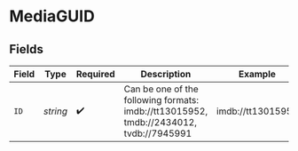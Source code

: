 # MediaGUID


## Fields

| Field                                                                                   | Type                                                                                    | Required                                                                                | Description                                                                             | Example                                                                                 |
| --------------------------------------------------------------------------------------- | --------------------------------------------------------------------------------------- | --------------------------------------------------------------------------------------- | --------------------------------------------------------------------------------------- | --------------------------------------------------------------------------------------- |
| `ID`                                                                                    | *string*                                                                                | :heavy_check_mark:                                                                      | Can be one of the following formats:<br/>imdb://tt13015952, tmdb://2434012, tvdb://7945991<br/> | imdb://tt13015952                                                                       |